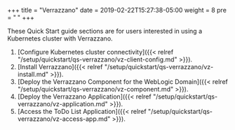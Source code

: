 +++
title = "Verrazzano"
date = 2019-02-22T15:27:38-05:00
weight = 8
pre = "<b> </b>"
+++

These Quick Start guide sections are for users interested in using a Kubernetes cluster with Verrazzano.

1. [Configure Kubernetes cluster connectivity]({{< relref "/setup/quickstart/qs-verrazzano/vz-client-config.md" >}}).
2. [Install Verrazzano]({{< relref "/setup/quickstart/qs-verrazzano/vz-install.md" >}}).
3. [Deploy the Verrazzano Component for the WebLogic Domain]({{< relref "/setup/quickstart/qs-verrazzano/vz-component.md" >}}).
4. [Deploy the Verrazzano Application]({{< relref "/setup/quickstart/qs-verrazzano/vz-application.md" >}}).
5. [Access the ToDo List Application]({{< relref "/setup/quickstart/qs-verrazzano/vz-access-app.md" >}}).

